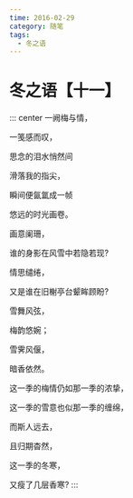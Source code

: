 ```yaml
---
time: 2016-02-29
category: 随笔
tags:
  - 冬之语
---
```


# 冬之语【十一】

::: center
一阙梅与情，

一笺感而叹，

思念的泪水悄然间

滑落我的指尖，

瞬间便氤氲成一帧

悠远的时光画卷。

画意阑珊，

谁的身影在风雪中若隐若现?

情思缱绻，

又是谁在旧榭亭台颦眸顾盼?

雪舞风弦，

梅韵悠婉；

雪霁风偃，

暗香依然。

这一季的梅情仍如那一季的浓挚，

这一季的雪意也似那一季的缠绵，

而斯人远去，

且归期杳然，

这一季的冬寒，

又瘦了几层香寒?
:::
